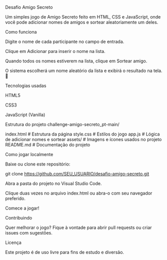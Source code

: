 Desafio  Amigo Secreto

Um simples jogo de Amigo Secreto feito em HTML, CSS e JavaScript, onde você pode adicionar nomes de amigos e sortear aleatoriamente um deles.

 Como funciona

Digite o nome de cada participante no campo de entrada.

Clique em Adicionar para inserir o nome na lista.

Quando todos os nomes estiverem na lista, clique em Sortear amigo.

O sistema escolherá um nome aleatório da lista e exibirá o resultado na tela. 🎉

Tecnologias usadas

HTML5

CSS3

JavaScript (Vanilla)

Estrutura do projeto
challenge-amigo-secreto_pt-main/

index.html      # Estrutura da página
style.css       # Estilos do jogo
app.js          # Lógica de adicionar nomes e sortear
assets/         # Imagens e ícones usados no projeto
README.md       # Documentação do projeto

Como jogar localmente

Baixe ou clone este repositório:

git clone https://github.com/SEU_USUARIO/desafio-amigo-secreto.git


Abra a pasta do projeto no Visual Studio Code.

Clique duas vezes no arquivo index.html ou abra-o com seu navegador preferido.

Comece a jogar! 

Contribuindo

Quer melhorar o jogo? Fique à vontade para abrir pull requests ou criar issues com sugestões.

Licença

Este projeto é de uso livre para fins de estudo e diversão.
